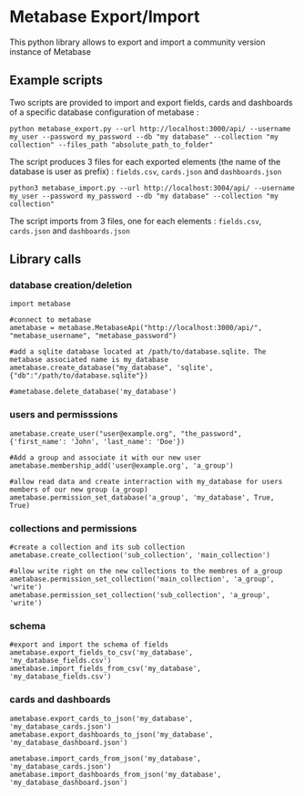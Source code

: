 # Metabase Export/Import

This python library allows to export and import a community version instance of Metabase

## Example scripts

Two scripts are provided to import and export fields, cards and dashboards of a specific database configuration of metabase :

    python metabase_export.py --url http://localhost:3000/api/ --username my_user --password my_password --db "my database" --collection "my collection" --files_path "absolute_path_to_folder"

The script produces 3 files for each exported elements (the name of the database is user as prefix) : `fields.csv`, `cards.json` and `dashboards.json`

    python3 metabase_import.py --url http://localhost:3004/api/ --username my_user --password my_password --db "my database" --collection "my collection"

The script imports from 3 files, one for each elements : `fields.csv`, `cards.json` and `dashboards.json`

## Library calls

### database creation/deletion

    import metabase
    
    #connect to metabase
    ametabase = metabase.MetabaseApi("http://localhost:3000/api/", "metabase_username", "metabase_password")
    
    #add a sqlite database located at /path/to/database.sqlite. The metabase associated name is my_database
    ametabase.create_database("my_database", 'sqlite', {"db":"/path/to/database.sqlite"})

    #ametabase.delete_database('my_database')

### users and permisssions

    ametabase.create_user("user@example.org", "the_password", {'first_name': 'John', 'last_name': 'Doe'})
    
    #Add a group and associate it with our new user
    ametabase.membership_add('user@example.org', 'a_group')
    
    #allow read data and create interraction with my_database for users members of our new group (a_group)
    ametabase.permission_set_database('a_group', 'my_database', True, True)

### collections and permissions

    #create a collection and its sub collection
    ametabase.create_collection('sub_collection', 'main_collection')

    #allow write right on the new collections to the membres of a_group
    ametabase.permission_set_collection('main_collection', 'a_group', 'write')
    ametabase.permission_set_collection('sub_collection', 'a_group', 'write')

### schema

    #export and import the schema of fields
    ametabase.export_fields_to_csv('my_database', 'my_database_fields.csv')
    ametabase.import_fields_from_csv('my_database', 'my_database_fields.csv')

### cards and dashboards

    ametabase.export_cards_to_json('my_database', 'my_database_cards.json')
    ametabase.export_dashboards_to_json('my_database', 'my_database_dashboard.json')

    ametabase.import_cards_from_json('my_database', 'my_database_cards.json')
    ametabase.import_dashboards_from_json('my_database', 'my_database_dashboard.json')

